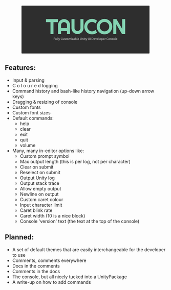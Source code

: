 <p align="center">
  <img width="400" height="auto" src="Assets/Logos/TauCon_Thumbnail.png">
</p>

## Features:

- Input & parsing
- C o l o u r e d logging
- Command history and bash-like history navigation (up-down arrow keys)
- Dragging & resizing of console
- Custom fonts
- Custom font sizes
- Default commands:
  - help
  - clear
  - exit
  - quit
  - volume
- Many, many in-editor options like:
  - Custom prompt symbol
  - Max output length (this is per log, not per character)
  - Clear on submit
  - Reselect on submit
  - Output Unity log
  - Output stack trace
  - Allow empty output
  - Newline on output
  - Custom caret colour
  - Input character limit
  - Caret blink rate
  - Caret width (10 is a nice block)
  - Console 'version' text (the text at the top of the console)

## Planned:

- A set of default themes that are easily interchangeable for the developer to use
- Comments, comments everywhere
- Docs in the comments
- Comments in the docs
- The console, but all nicely tucked into a UnityPackage
- A write-up on how to add commands
